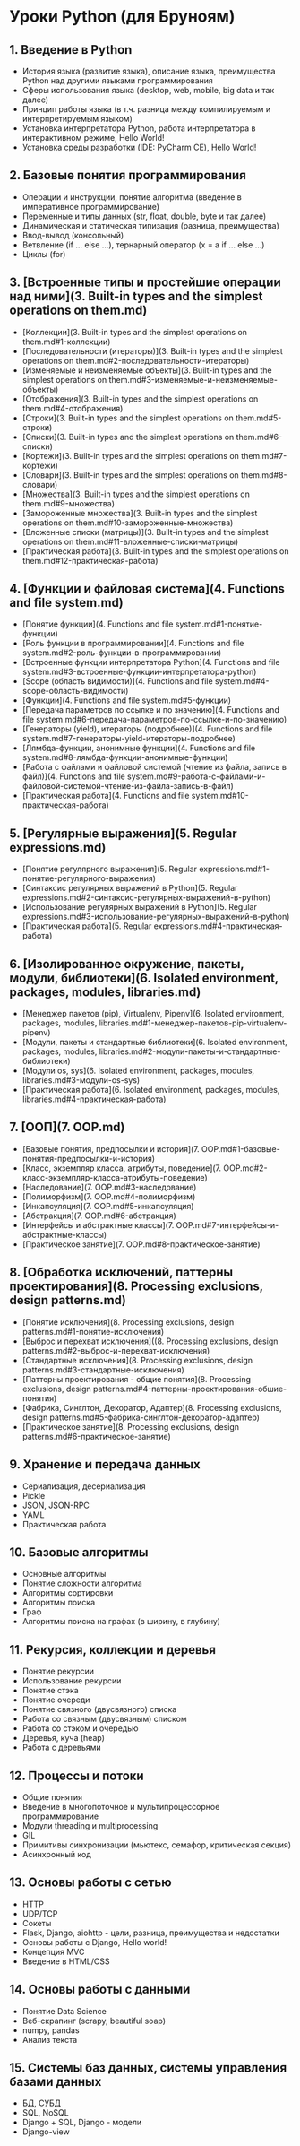 # Уроки Python (для Бруноям) 
## 1.  Введение в Python
* История языка (развитие языка), описание языка, преимущества Python над другими языками программирования
* Сферы использования языка (desktop, web, mobile, big data и так далее)
* Принцип работы языка (в т.ч. разница между компилируемым и интерпретируемым языком)
* Установка интерпретатора Python, работа интерпретатора в интерактивном режиме, Hello World!
* Установка среды разработки (IDE: PyCharm CE), Hello World!
## 2.  Базовые понятия программирования
* Операции и инструкции, понятие алгоритма (введение в императивное программирование)
* Переменные и типы данных (str, float, double, byte и так далее)
* Динамическая и статическая типизация (разница, преимущества)
* Ввод-вывод (консольный)
* Ветвление (if … else …), тернарный оператор (x = a if … else …)
* Циклы (for)
## 3.  [Встроенные типы и простейшие операции над ними](3. Built-in types and the simplest operations on them.md)
* [Коллекции](3. Built-in types and the simplest operations on them.md#1-коллекции)
* [Последовательности (итераторы)](3. Built-in types and the simplest operations on them.md#2-последовательности-итераторы)
* [Изменяемые и неизменяемые объекты](3. Built-in types and the simplest operations on them.md#3-изменяемые-и-неизменяемые-объекты)
* [Отображения](3. Built-in types and the simplest operations on them.md#4-отображения)
* [Строки](3. Built-in types and the simplest operations on them.md#5-строки)
* [Cписки](3. Built-in types and the simplest operations on them.md#6-списки)
* [Кортежи](3. Built-in types and the simplest operations on them.md#7-кортежи)
* [Словари](3. Built-in types and the simplest operations on them.md#8-словари)
* [Множества](3. Built-in types and the simplest operations on them.md#9-множества)
* [Замороженные множества](3. Built-in types and the simplest operations on them.md#10-замороженные-множества)
* [Вложенные списки (матрицы)](3. Built-in types and the simplest operations on them.md#11-вложенные-списки-матрицы)
* [Практическая работа](3. Built-in types and the simplest operations on them.md#12-практическая-работа)
## 4.  [Функции и файловая система](4. Functions and file system.md)
* [Понятие функции](4. Functions and file system.md#1-понятие-функции)
* [Роль функции в программировании](4. Functions and file system.md#2-роль-функции-в-программировании)
* [Встроенные функции интерпретатора Python](4. Functions and file system.md#3-встроенные-функции-интерпретатора-python)
* [Scope (область видимости)](4. Functions and file system.md#4-scope-область-видимости)
* [Функции](4. Functions and file system.md#5-функции)
* [Передача параметров по ссылке и по значению](4. Functions and file system.md#6-передача-параметров-по-ссылке-и-по-значению)
* [Генераторы (yield), итераторы (подробнее)](4. Functions and file system.md#7-генераторы-yield-итераторы-подробнее)
* [Лямбда-функции, анонимные функции](4. Functions and file system.md#8-лямбда-функции-анонимные-функции)
* [Работа с файлами и файловой системой (чтение из файла, запись в файл)](4. Functions and file system.md#9-работа-с-файлами-и-файловой-системой-чтение-из-файла-запись-в-файл)
* [Практическая работа](4. Functions and file system.md#10-практическая-работа)
## 5.  [Регулярные выражения](5. Regular expressions.md)
* [Понятие регулярного выражения](5. Regular expressions.md#1-понятие-регулярного-выражения)
* [Синтаксис регулярных выражений в Python](5. Regular expressions.md#2-синтаксис-регулярных-выражений-в-python)
* [Использование регулярных выражений в Python](5. Regular expressions.md#3-использование-регулярных-выражений-в-python)
* [Практическая работа](5. Regular expressions.md#4-практическая-работа)
## 6.  [Изолированное окружение, пакеты, модули, библиотеки](6. Isolated environment, packages, modules, libraries.md)
* [Менеджер пакетов (pip), Virtualenv, Pipenv](6. Isolated environment, packages, modules, libraries.md#1-менеджер-пакетов-pip-virtualenv-pipenv)
* [Модули, пакеты и стандартные библиотеки](6. Isolated environment, packages, modules, libraries.md#2-модули-пакеты-и-стандартные-библиотеки)
* [Модули os, sys](6. Isolated environment, packages, modules, libraries.md#3-модули-os-sys)
* [Практическая работа](6. Isolated environment, packages, modules, libraries.md#4-практическая-работа)
## 7.  [ООП](7. OOP.md)
* [Базовые понятия, предпосылки и история](7. OOP.md#1-базовые-понятия-предпосылки-и-история)
* [Класс, экземпляр класса, атрибуты, поведение](7. OOP.md#2-класс-экземпляр-класса-атрибуты-поведение)
* [Наследование](7. OOP.md#3-наследование)
* [Полиморфизм](7. OOP.md#4-полиморфизм)
* [Инкапсуляция](7. OOP.md#5-инкапсуляция)
* [Абстракция](7. OOP.md#6-абстракция)
* [Интерфейсы и абстрактные классы](7. OOP.md#7-интерфейсы-и-абстрактные-классы)
* [Практическое занятие](7. OOP.md#8-практическое-занятие)
## 8.  [Обработка исключений, паттерны проектирования](8. Processing exclusions, design patterns.md)
* [Понятие исключения](8. Processing exclusions, design patterns.md#1-понятие-исключения)
* [Выброс и перехват исключения]((8. Processing exclusions, design patterns.md#2-выброс-и-перехват-исключения)
* [Стандартные исключения](8. Processing exclusions, design patterns.md#3-стандартные-исключения)
* [Паттерны проектирования - общие понятия](8. Processing exclusions, design patterns.md#4-паттерны-проектирования-обшие-понятия)
* [Фабрика, Синглтон, Декоратор, Адаптер](8. Processing exclusions, design patterns.md#5-фабрика-синглтон-декоратор-адаптер)
* [Практическое занятие](8. Processing exclusions, design patterns.md#6-практическое-занятие)
## 9.  Хранение и передача данных
* Сериализация, десериализация
* Pickle
* JSON, JSON-RPC
* YAML
* Практическая работа
## 10. Базовые алгоритмы
* Основные алгоритмы
* Понятие сложности алгоритма
* Алгоритмы сортировки
* Алгоритмы поиска
* Граф
* Алгоритмы поиска на графах (в ширину, в глубину)
## 11. Рекурсия, коллекции и деревья
* Понятие рекурсии
* Использование рекурсии
* Понятие стэка
* Понятие очереди
* Понятие связного (двусвязного) списка
* Работа со связным (двусвязным) списком
* Работа со стэком и очередью
* Деревья, куча (heap)
* Работа с деревьями
## 12. Процессы и потоки
* Общие понятия
* Введение в многопоточное и мультипроцессорное программирование
* Модули threading и multiprocessing
* GIL
* Примитивы синхронизации (мьютекс, семафор, критическая секция)
* Асинхронный код
## 13. Основы работы с сетью
* HTTP
* UDP/TCP
* Сокеты
* Flask, Django, aiohttp - цели, разница, преимущества и недостатки
* Основы работы с Django, Hello world!
* Концепция MVC
* Введение в HTML/CSS
## 14. Основы работы с данными
* Понятие Data Science
* Веб-скрапинг (scrapy, beautiful soap)
* numpy, pandas
* Анализ текста
## 15. Системы баз данных, системы управления базами данных
* БД, СУБД
* SQL, NoSQL
* Django + SQL, Django - модели
* Django-view
